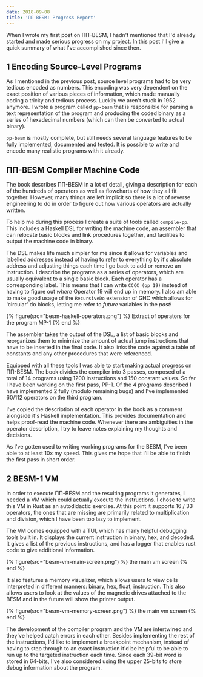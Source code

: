 ```yaml
---
date: 2018-09-08
title: 'ПП-BESM: Progress Report'
---
```


When I wrote my first post on ПП-BESM, I hadn't mentioned that I'd already started and made serious progress on my project. In this post I'll give a quick summary of what I've accomplished since then.

## 1 Encoding Source-Level Programs

As I mentioned in the previous post, source level programs had to be very tedious encoded as numbers. This encoding was very dependent on the exact position of various pieces of information, which made manually coding a tricky and tedious process. Luckily we aren't stuck in 1952 anymore. I wrote a program called `pp-besm` that is responsible for parsing a text representation of the program and producing the coded binary as a series of hexadecimal numbers (which can then be converted to actual binary).

`pp-besm` is mostly complete, but still needs several language features to be fully implemented, documented and tested. It is possible to write and encode many realistic programs with it already.

## ПП-BESM Compiler Machine Code

The book describes ПП-BESM in a lot of detail, giving a description for each of the hundreds of operators as well as flowcharts of how they all fit together. However, many things are left implicit so there is a lot of reverse engineering to do in order to figure out how various operators are actually written.

To help me during this process I create a suite of tools called `compile-pp`. This includes a Haskell DSL for writing the machine code, an assembler that can relocate basic blocks and link procedures together, and facilities to output the machine code in binary.

The DSL makes life much simpler for me since it allows for variables and labelled addresses instead of having to refer to everything by it's absolute address and adjusting things each time I go back to add or remove an instruction. I describe the programs as a series of operators, which are usually equivalent to a single basic block. Each operator has a corresponding label. This means that I can write `CCCC (op 19)` instead of having to figure out _where_ Operator 19 will end up in memory. I also am able to make good usage of the `RecursiveDo` extension of GHC which allows for 'circular' do blocks, letting me refer to _future_ variables in the _past!_


{% figure(src="besm-haskell-operators.png") %}
Extract of operators for the program MP-1
{% end %}

The assembler takes the output of the DSL, a list of basic blocks and reorganizes them to minimize the amount of actual jump instructions that have to be inserted in the final code. It also links the code against a table of constants and any other procedures that were referenced.

Equipped with all these tools I was able to start making actual progress on ПП-BESM. The book divides the compiler into 3 passes, composed of a total of 14 programs using 1200 instructions and 150 constant values. So far I have been working on the first pass, PP-1. Of the 4 programs described I have implemented 2 fully (modulo remaining bugs) and I've implemented 60/112 operators on the third program.

I've copied the description of each operator in the book as a comment alongside it's Haskell implementation. This provides documentation and helps proof-read the machine code. Whenever there are ambiguities in the operator description, I try to leave notes explaining my thoughts and decisions.

As I've gotten used to writing working programs for the BESM, I've been able to at least 10x my speed. This gives me hope that I'll be able to finish the first pass in short order.

## 2 BESM-1 VM

In order to execute ПП-BESM and the resulting programs it generates, I needed a VM which could actually execute the instructions. I chose to write this VM in Rust as an autodidactic exercise. At this point it supports 16 / 33 operators, the ones that are missing are primarily related to multiplication and division, which I have been too lazy to implement.

The VM comes equipped with a TUI, which has many helpful debugging tools built in. It displays the current instruction in binary, hex, and decoded. It gives a list of the previous instructions, and has a logger that enables rust code to give additional information.

{% figure(src="besm-vm-main-screen.png") %}
the main vm screen
{% end %}

It also features a memory visualizer, which allows users to view cells interpreted in different manners: binary, hex, float, instruction. This also allows users to look at the values of the magnetic drives attached to the BESM and in the future will show the printer output.

{% figure(src="besm-vm-memory-screen.png") %}
the main vm screen
{% end %}

The development of the compiler program and the VM are intertwined and they've helped catch errors in each other. Besides implementing the rest of the instructions, I'd like to implement a breakpoint mechanism, instead of having to step through to an exact instruction it'd be helpful to be able to run up to the targeted instruction each time. Since each 39-bit word is stored in 64-bits, I've also considered using the upper 25-bits to store debug information about the program.
